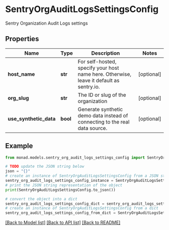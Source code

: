 # SentryOrgAuditLogsSettingsConfig

Sentry Organization Audit Logs settings

## Properties

Name | Type | Description | Notes
------------ | ------------- | ------------- | -------------
**host_name** | **str** | For self-hosted, specify your host name here. Otherwise, leave it default as sentry.io. | [optional] 
**org_slug** | **str** | The ID or slug of the organization | [optional] 
**use_synthetic_data** | **bool** | Generate synthetic demo data instead of connecting to the real data source. | [optional] 

## Example

```python
from monad.models.sentry_org_audit_logs_settings_config import SentryOrgAuditLogsSettingsConfig

# TODO update the JSON string below
json = "{}"
# create an instance of SentryOrgAuditLogsSettingsConfig from a JSON string
sentry_org_audit_logs_settings_config_instance = SentryOrgAuditLogsSettingsConfig.from_json(json)
# print the JSON string representation of the object
print(SentryOrgAuditLogsSettingsConfig.to_json())

# convert the object into a dict
sentry_org_audit_logs_settings_config_dict = sentry_org_audit_logs_settings_config_instance.to_dict()
# create an instance of SentryOrgAuditLogsSettingsConfig from a dict
sentry_org_audit_logs_settings_config_from_dict = SentryOrgAuditLogsSettingsConfig.from_dict(sentry_org_audit_logs_settings_config_dict)
```
[[Back to Model list]](../README.md#documentation-for-models) [[Back to API list]](../README.md#documentation-for-api-endpoints) [[Back to README]](../README.md)


